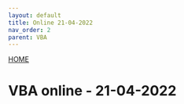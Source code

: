 ```yaml
---
layout: default
title: Online 21-04-2022
nav_order: 2
parent: VBA
---
```

[HOME](../README.md)

# VBA online - 21-04-2022
